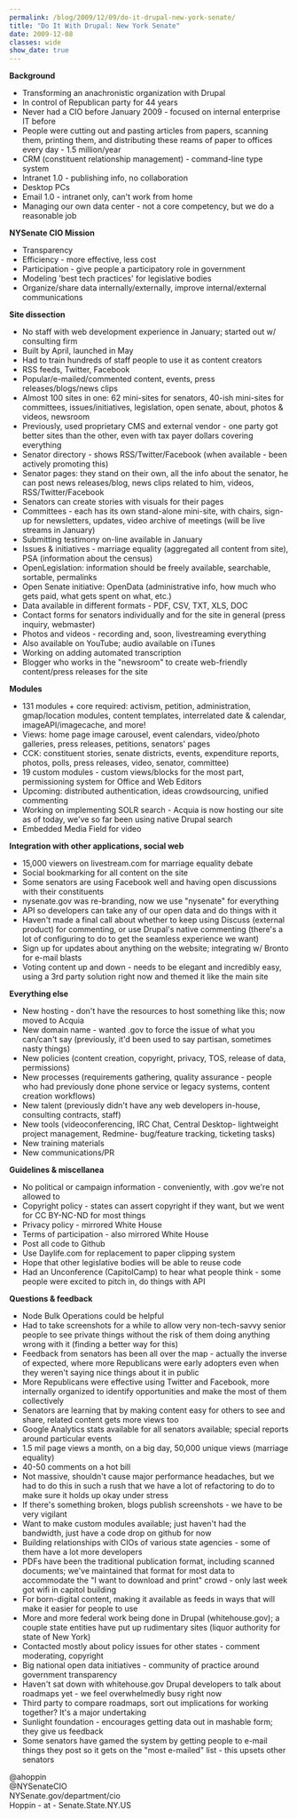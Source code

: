 ```yaml
---
permalink: /blog/2009/12/09/do-it-drupal-new-york-senate/
title: "Do It With Drupal: New York Senate"
date: 2009-12-08
classes: wide
show_date: true
---
```

<p><strong>Background</strong></p>
<ul>
<li>Transforming an anachronistic organization with Drupal</li>
<li>In control of Republican party for 44 years</li>
<li>Never had a CIO before January 2009 - focused on internal enterprise IT before</li>
<li>People were cutting out and pasting articles from papers, scanning them, printing them, and distributing these reams of paper to offices every day - 1.5 million/year</li>
<li>CRM (constituent relationship management) - command-line type system</li>
<li>Intranet 1.0 - publishing info, no collaboration</li>
<li>Desktop PCs</li>
<li>Email 1.0 - intranet only, can't work from home</li>
<li>Managing our own data center - not a core competency, but we do a reasonable job</li>
</ul>
<p><strong>NYSenate CIO Mission</strong></p>
<ul>
<li>Transparency</li>
<li>Efficiency - more effective, less cost</li>
<li>Participation - give people a participatory role in government</li>
<li>Modeling 'best tech practices' for legislative bodies</li>
<li>Organize/share data internally/externally, improve internal/external communications</li>
</ul>
<p><strong>Site dissection</strong></p>
<ul>
<li>No staff with web development experience in January; started out w/ consulting firm</li>
<li>Built by April, launched in May</li>
<li>Had to train hundreds of staff people to use it as content creators</li>
<li>RSS feeds, Twitter, Facebook</li>
<li>Popular/e-mailed/commented content, events, press releases/blogs/news clips</li>
<li>Almost 100 sites in one: 62 mini-sites for senators, 40-ish mini-sites for committees, issues/initiatives, legislation, open senate, about, photos & videos, newsroom</li>
<li>Previously, used proprietary CMS and external vendor - one party got better sites than the other, even with tax payer dollars covering everything</li>
<li>Senator directory - shows RSS/Twitter/Facebook (when available - been actively promoting this)</li>
<li>Senator pages: they stand on their own, all the info about the senator, he can post news releases/blog, news clips related to him, videos, RSS/Twitter/Facebook</li>
<li>Senators can create stories with visuals for their pages</li>
<li>Committees - each has its own stand-alone mini-site, with chairs, sign-up for newsletters, updates, video archive of meetings (will be live streams in January)</li>
<li>Submitting testimony on-line available in January</li>
<li>Issues & initiatives - marriage equality (aggregated all content from site), PSA (information about the census)</li>
<li>OpenLegislation: information should be freely available, searchable, sortable, permalinks</li>
<li>Open Senate initiative: OpenData (administrative info, how much who gets paid, what gets spent on what, etc.)</li>
<li>Data available in different formats - PDF, CSV, TXT, XLS, DOC</li>
<li>Contact forms for senators individually and for the site in general (press inquiry, webmaster)</li>
<li>Photos and videos - recording and, soon, livestreaming everything</li>
<li>Also available on YouTube; audio available on iTunes</li>
<li>Working on adding automated transcription</li>
<li>Blogger who works in the "newsroom" to create web-friendly content/press releases for the site</li>
</ul>
<p><strong>Modules</strong></p>
<ul>
<li>131 modules + core required: activism, petition, administration, gmap/location modules, content templates, interrelated date & calendar, imageAPI/imagecache, and more!</li>
<li>Views: home page image carousel, event calendars, video/photo galleries, press releases, petitions, senators' pages</li>
<li>CCK: constituent stories, senate districts, events, expenditure reports, photos, polls, press releases, video, senator, committee)</li>
<li>19 custom modules - custom views/blocks for the most part, permissioning system for Office and Web Editors</li>
<li>Upcoming: distributed authentication, ideas crowdsourcing, unified commenting</li>
<li>Working on implementing SOLR search - Acquia is now hosting our site as of today, we've so far been using native Drupal search</li>
<li>Embedded Media Field for video</li>
</ul>
<p><strong>Integration with other applications, social web</strong></p>
<ul>
<li>15,000 viewers on livestream.com for marriage equality debate</li>
<li>Social bookmarking for all content on the site</li>
<li>Some senators are using Facebook well and having open discussions with their constituents</li>
<li>nysenate.gov was re-branding, now we use "nysenate" for everything</li>
<li>API so developers can take any of our open data and do things with it</li>
<li>Haven't made a final call about whether to keep using Discuss (external product) for commenting, or use Drupal's native commenting (there's a lot of configuring to do to get the seamless experience we want)</li>
<li>Sign up for updates about anything on the website; integrating w/ Bronto for e-mail blasts</li>
<li>Voting content up and down - needs to be elegant and incredibly easy, using a 3rd party solution right now and themed it like the main site</li>
</ul>
<p><strong>Everything else</strong></p>
<ul>
<li>New hosting - don't have the resources to host something like this; now moved to Acquia</li>
<li>New domain name - wanted .gov to force the issue of what you can/can't say (previously, it'd been used to say partisan, sometimes nasty things)</li>
<li>New policies (content creation, copyright, privacy, TOS, release of data, permissions)</li>
<li>New processes (requirements gathering, quality assurance - people who had previously done phone service or legacy systems, content creation workflows)</li>
<li>New talent (previously didn't have any web developers in-house, consulting contracts, staff)</li>
<li>New tools (videoconferencing, IRC Chat, Central Desktop- lightweight project management, Redmine- bug/feature tracking, ticketing tasks)</li>
<li>New training materials</li>
<li>New communications/PR</li>
</ul>
<p><strong>Guidelines & miscellanea</strong></p>
<ul>
<li>No political or campaign information - conveniently, with .gov we're not allowed to</li>
<li>Copyright policy - states can assert copyright if they want, but we went for CC BY-NC-ND for most things</li>
<li>Privacy policy - mirrored White House</li>
<li>Terms of participation - also mirrored White House</li>
<li>Post all code to Github</li>
<li>Use Daylife.com for replacement to paper clipping system</li>
<li>Hope that other legislative bodies will be able to reuse code</li>
<li>Had an Unconference (CapitolCamp) to hear what people think - some people were excited to pitch in, do things with API</li>
</ul>
<p><strong>Questions & feedback</strong></p>
<ul>
<li>Node Bulk Operations could be helpful</li>
<li>Had to take screenshots for a while to allow very non-tech-savvy senior people to see private things without the risk of them doing anything wrong with it (finding a better way for this)</li>
<li>Feedback from senators has been all over the map - actually the inverse of expected, where more Republicans were early adopters even when they weren't saying nice things about it in public</li>
<li>More Republicans were effective using Twitter and Facebook, more internally organized to identify opportunities and make the most of them collectively</li>
<li>Senators are learning that by making content easy for others to see and share, related content gets more views too</li>
<li>Google Analytics stats available for all senators available; special reports around particular events</li>
<li>1.5 mil page views a month, on a big day, 50,000 unique views (marriage equality)</li>
<li>40-50 comments on a hot bill</li>
<li>Not massive, shouldn't cause major performance headaches, but we had to do this in such a rush that we have a lot of refactoring to do to make sure it holds up okay under stress</li>
<li>If there's something broken, blogs publish screenshots - we have to be very vigilant</li>
<li>Want to make custom modules available; just haven't had the bandwidth, just have a code drop on github for now</li>
<li>Building relationships with CIOs of various state agencies - some of them have a lot more developers</li>
<li>PDFs have been the traditional publication format, including scanned documents; we've maintained that format for most data to accommodate the "I want to download and print" crowd - only last week got wifi in capitol building</li>
<li>For born-digital content, making it available as feeds in ways that will make it easier for people to use</li>
<li>More and more federal work being done in Drupal (whitehouse.gov); a couple state entities have put up rudimentary sites (liquor authority for state of New York)</li>
<li>Contacted mostly about policy issues for other states - comment moderating, copyright</li>
<li>Big national open data initiatives - community of practice around government transparency</li>
<li>Haven't sat down with whitehouse.gov Drupal developers to talk about roadmaps yet - we feel overwhelmedly busy right now</li>
<li>Third party to compare roadmaps, sort out implications for working together? It's a major undertaking</li>
<li>Sunlight foundation - encourages getting data out in mashable form; they give us feedback</li>
<li>Some senators have gamed the system by getting people to e-mail things they post so it gets on the "most e-mailed" list - this upsets other senators</li>
</ul>
<p>@ahoppin<br />
@NYSenateCIO<br />
NYSenate.gov/department/cio<br />
Hoppin - at - Senate.State.NY.US</p>
